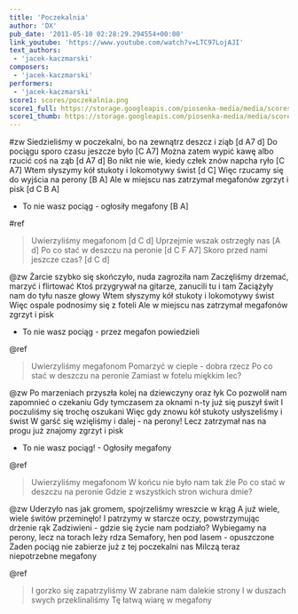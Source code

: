 ```yaml
---
title: 'Poczekalnia'
author: 'DX'
pub_date: '2011-05-10 02:28:29.294554+00:00'
link_youtube: 'https://www.youtube.com/watch?v=LTC97LojAJI'
text_authors:
 - 'jacek-kaczmarski'
composers:
 - 'jacek-kaczmarski'
performers:
 - 'jacek-kaczmarski'
score1: scores/poczekalnia.png
score1_full: https://storage.googleapis.com/piosenka-media/media/scores/poczekalnia.png
score1_thumb: https://storage.googleapis.com/piosenka-media/media/scores/poczekalnia.png.180x0_q85_upscale.jpg
---
```


#zw
Siedzieliśmy w poczekalni, bo na zewnątrz deszcz i ziąb [d A7 d]
Do pociągu sporo czasu jeszcze było [C A7]
Można zatem wypić kawę albo rzucić coś na ząb [d A7 d]
Bo nikt nie wie, kiedy człek znów napcha ryło [C A7]
Wtem słyszymy kół stukoty i lokomotywy świst [d C]
Więc rzucamy się do wyjścia na perony [B A]
Ale w miejscu nas zatrzymał megafonów zgrzyt i pisk [d C B A]
- To nie wasz pociąg - ogłosiły megafony [B A]

#ref
>Uwierzyliśmy megafonom [d C d]
>Uprzejmie wszak ostrzegły nas [A d]
>Po co stać w deszczu na peronie [d C F A7]
>Skoro przed nami jeszcze czas? [d C d]

@zw
Żarcie szybko się skończyło, nuda zagroziła nam
Zaczęliśmy drzemać, marzyć i flirtować
Ktoś przygrywał na gitarze, zanucili tu i tam
Zaciążyły nam do tyłu nasze głowy
Wtem słyszymy kół stukoty i lokomotywy świst
Więc ospale podnosimy się z foteli
Ale w miejscu nas zatrzymał megafonów zgrzyt i pisk
- To nie wasz pociąg - przez megafon powiedzieli

@ref
>Uwierzyliśmy megafonom
>Pomarzyć w cieple - dobra rzecz
>Po co stać w deszczu na peronie
>Zamiast w fotelu miękkim lec?

@zw
Po marzeniach przyszła kolej na dziewczyny oraz łyk
Co pozwolił nam zapomnieć o czekaniu
Gdy tymczasem za oknami n-ty już się puszył świt
I poczuliśmy się trochę oszukani
Więc gdy znowu kół stukoty usłyszeliśmy i świst 
W garść się wzięliśmy i dalej - na perony!
Lecz zatrzymał nas na progu już znajomy zgrzyt i pisk
- To nie wasz pociąg! - Ogłosiły megafony

@ref
>Uwierzyliśmy megafonom
>W końcu nie było nam tak źle
>Po co stać w deszczu na peronie
>Gdzie z wszystkich stron wichura dmie?

@zw
Uderzyło nas jak gromem, spojrzeliśmy wreszcie w krąg
A już wiele, wiele świtów przeminęło!
I patrzymy w starcze oczy, powstrzymując drżenie rąk
Zadziwieni - gdzie się życie nam podziało?
Wybiegamy na perony, lecz na torach leży rdza
Semafory, hen pod lasem - opuszczone
Żaden pociąg nie zabierze już z tej poczekalni nas
Milczą teraz niepotrzebne megafony

@ref
>I gorzko się zapatrzyliśmy
>W zabrane nam dalekie strony
>I w duszach swych przeklinaliśmy
>Tę łatwą wiarę w megafony
